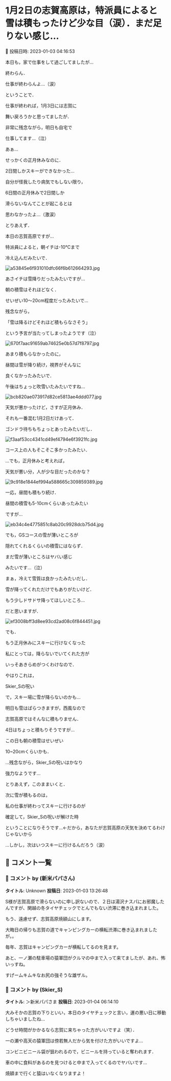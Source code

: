 # 1月2日の志賀高原は，特派員によると雪は積もったけど少な目（涙）．まだ足りない感じ…

📅 投稿日時: 2023-01-03 04:16:53

本日も，家で仕事をして過ごしてましたが…


終わらん．


仕事が終わらんよ…（涙）





ということで．


仕事が終われば，1月3日には志賀に


舞い戻ろうかと思ってましたが．


非常に残念ながら，明日も自宅で


仕事してます…（泣）





あぁ…


せっかくの正月休みなのに．


2日間しかスキーができなかった…


自分が怪我したり病気でもしない限り，


6日間の正月休みで2日間しか


滑らないなんてことが起こるとは


思わなかったよ…（激涙）





とりあえず．


本日の志賀高原ですが…


特派員によると，朝イチは-10℃まで


冷え込んだみたいで．




![a53845e6f931010dfc66f6b612664293.jpg](images/a53845e6f931010dfc66f6b612664293.jpg)




あさイチは雪降りだったみたいですが…


朝の積雪はそれほどなく．


せいぜい10～20cm程度だったみたいで…


残念ながら，


「雪は降るけどそれほど積もらなさそう」


という予言が当たってしまったようです（泣）




![670f7aac91659ab74625e0b57d7f8797.jpg](images/670f7aac91659ab74625e0b57d7f8797.jpg)




あまり積もらなかったのに，


昼間は雪が降り続け，視界がそんなに


良くなかったみたいで．


午後はちょっと吹雪いたみたいですね…




![bcb820ae073917d82ce5813ae4ddd077.jpg](images/bcb820ae073917d82ce5813ae4ddd077.jpg)







天気が悪かったけど，さすが正月休み．


それも一番混む1月2日だけあって．


ゴンドラ待ちもちょっとあったみたいだし．




![f3aaf53cc4341cd49ef4794e6f3921fc.jpg](images/f3aaf53cc4341cd49ef4794e6f3921fc.jpg)




コース上の人もそこそこ多かったみたい．


…でも，正月休みと考えれば，


天気が悪い分，人が少な目だったのかな？




![9c918e1844ef994a588665c309859389.jpg](images/9c918e1844ef994a588665c309859389.jpg)







一応，昼間も積もり続け．


昼間の積雪も5-10cmくらいあったみたい


ですが…




![eb34c4e4775851c8ab20c9928dcb75d4.jpg](images/eb34c4e4775851c8ab20c9928dcb75d4.jpg)







でも，GSコースの雪が薄いところが


隠れてくれるくらいの積雪にはならず．


まだ雪が薄いところはヤバい感じ


みたいです…（泣）





まぁ，冷えて雪質は良かったみたいだし．


雪が降ってくれただけでもありがたいけど．


もう少しドサドサ降ってほしいところ…


だと思いますが．




![ef3008bff3d8ee93cd2ad08c6f844451.jpg](images/ef3008bff3d8ee93cd2ad08c6f844451.jpg)







でも．


もう正月休みにスキーに行けなくなった


私にとっては，降らないでいてくれた方が


いっそあきらめがつくわけなので．





やはりこれは，


Skier_Sの呪い


で，スキー場に雪が降らないのかも…





明日も雪はぱらつきますが，西風なので


志賀高原ではそんなに積もりません．


4日はちょっと積もりそうですが…


この日も朝の積雪はせいぜい


10~20cmくらいかも．





…残念ながら，Skier_Sの呪いはかなり


強力なようです…





とりあえず，このままいくと．


次に雪が積もるのは，


私の仕事が終わってスキーに行けるのが


確定して，Skier_Sの呪いが解けた時


ということになりそうです…←だから，あなたが志賀高原の天気を決めてるわけじゃないから





…しかし，次はいつスキーに行けるんだろう（涙）

## 💬 コメント一覧

### 💬 コメント by (新米パパさん)
**タイトル**: Unknown
**投稿日**: 2023-01-03 13:26:48

S様が志賀高原で滑らないのに申し訳ないので、２日は湯沢ナスパにお邪魔したんですが、関越の冬タイヤチェックでとんでもない渋滞に巻き込まれました。

もう、遠慮せず、志賀高原焼額山にします。

大晦日の帰りも志賀の道でキャンピングカーの横転渋滞に巻き込まれましたが。。

毎年、志賀はキャンピングカーが横転してるのを見ます。

あと、一ノ瀬の駐車場の猿軍団がクルマの中まで入って来てましたが、あれ、怖いっすね。

すげームキムキなお尻の強そうな雄ザル。

### 💬 コメント by (Skier_S)
**タイトル**: ＞新米パパさま
**投稿日**: 2023-01-04 06:14:10

大みそかの志賀の下りといい，本日のタイヤチェックと言い，運の悪い日に移動しちゃいましたね…

どうせ時間がかかるなら志賀に来ちゃった方がいいですよ（笑）．

一の瀬や高天の猿軍団は傍若無人だから気を付けた方がいいですよ…

コンビニビニール袋が狙われるので，ビニールを持っていると奪われます．

車の中に食料があるのを見つけると中まで入ってくるのでヤバいです…

焼額まで行くと猿はいなくなりますよ！

